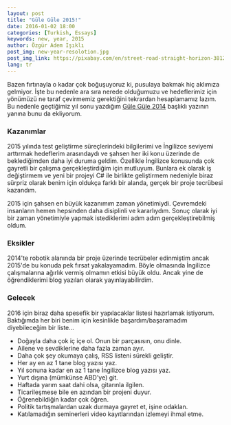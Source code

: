 ```yaml
---
layout: post
title: "Güle Güle 2015!"
date: 2016-01-02 18:00
categories: [Turkish, Essays]
keywords: new, year, 2015
author: Özgür Adem Işıklı
post_img: new-year-resolotion.jpg
post_img_link: https://pixabay.com/en/street-road-straight-horizon-381227
lang: tr
---
```


Bazen fırtınayla o kadar çok boğuşuyoruz ki, pusulaya bakmak hiç aklımıza gelmiyor. İşte bu nedenle ara sıra nerede olduğumuzu ve hedeflerimiz için yönümüzü ne taraf çevirmemiz gerektiğini tekrardan hesaplamamız lazım. Bu nedenle geçtiğimiz yıl sonu yazdığım [Güle Güle 2014](/personal/2014/12/31/gule-gule-2014/) başlıklı yazının yanına bunu da ekliyorum.

### Kazanımlar

2015 yılında test geliştirme süreçlerindeki bilgilerimi ve İngilizce seviyemi arttırmak hedeflerim arasındaydı ve şahsen her iki konu üzerinde de beklediğimden daha iyi duruma geldim. Özellikle İngilizce konusunda çok gayretli bir çalışma gerçekleştirdiğim için mutluyum. Bunlara ek olarak iş değiştirmem ve yeni bir projeyi C# ile birlikte geliştirmem nedeniyle biraz sürpriz olarak benim için oldukça farklı bir alanda, gerçek bir proje tecrübesi kazandım.

2015 için şahsen en büyük kazanımım zaman yönetimiydi. Çevremdeki insanların hemen hepsinden daha disiplinli ve kararlıydım. Sonuç olarak iyi bir zaman yönetimiyle yapmak istediklerimi adım adım gerçekleştirebilmiş oldum.

### Eksikler

2014'te robotik alanında bir proje üzerinde tecrübeler edinmiştim ancak 2015'de bu konuda pek fırsat yakalayamadım. Böyle olmasında İngilizce çalışmalarına ağırlık vermiş olmamın etkisi büyük oldu. Ancak yine de öğrendiklerimi blog yazıları olarak yayınlayabilirdim.

### Gelecek

2016 için biraz daha spesefik bir yapılacaklar listesi hazırlamak istiyorum. Baktığımda her biri benim için kesinlikle başardım/başaramadım diyebileceğim bir liste...

- Doğayla daha çok iç içe ol. Onun bir parçasısın, onu dinle.
- Ailene ve sevdiklerine daha fazla zaman ayır.
- Daha çok şey okumaya çalış, RSS listeni sürekli geliştir.
- Her ay en az 1 tane blog yazısı yaz.
- Yıl sonuna kadar en az 1 tane İngilizce blog yazısı yaz.
- Yurt dışına (mümkünse ABD'ye) git.
- Haftada yarım saat dahi olsa, gitarınla ilgilen.
- Ticarileşmese bile en azından bir projeni duyur.
- Öğrenebildiğin kadar çok öğren.
- Politik tartışmalardan uzak durmaya gayret et, işine odaklan.
- Katılamadığın seminerleri video kayıtlarından izlemeyi ihmal etme.

